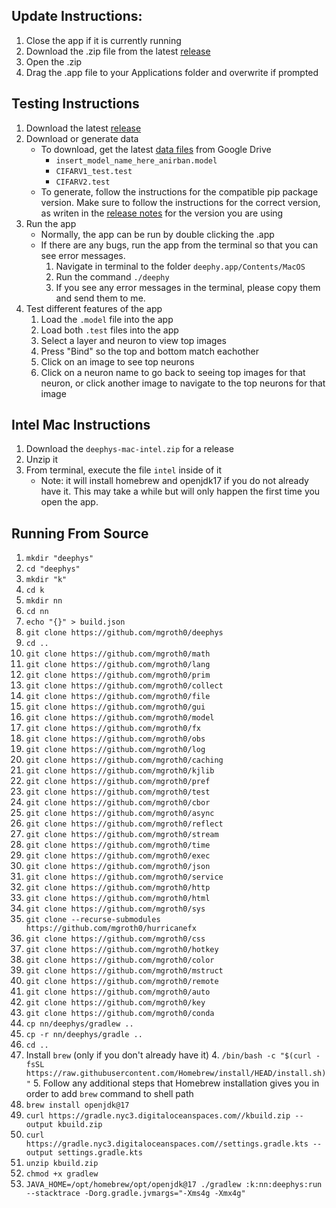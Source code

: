 <!--- https://github.com/mgroth0/deephy -->

## Update Instructions:

1. Close the app if it is currently running
2. Download the .zip file from the latest [release](https://github.com/mgroth0/deephy/releases)
3. Open the .zip
4. Drag the .app file to your Applications folder and overwrite if prompted

## Testing Instructions

1. Download the latest [release](https://github.com/mgroth0/deephy/releases)
2. Download or generate data
    - To download, get the latest [data files](https://drive.google.com/drive/folders/1cV8k84p0_kC5l0KfFhHPYjJNwKxVDYa6)
      from Google Drive
        - `insert_model_name_here_anirban.model`
        - `CIFARV1_test.test`
        - `CIFARV2.test`
    - To generate, follow the instructions for the compatible pip package version. Make sure to follow the instructions
      for the correct version, as writen in the [release notes](https://github.com/mgroth0/deephy/releases) for the
      version you are using
3. Run the app
    - Normally, the app can be run by double clicking the .app
    - If there are any bugs, run the app from the terminal so that you can see error messages.
        1. Navigate in terminal to the folder `deephy.app/Contents/MacOS`
        2. Run the command `./deephy`
        3. If you see any error messages in the terminal, please copy them and send them to me.
4. Test different features of the app
    1. Load the `.model` file into the app
    2. Load both `.test` files into the app
    3. Select a layer and neuron to view top images
    4. Press "Bind" so the top and bottom match eachother
    5. Click on an image to see top neurons
    6. Click on a neuron name to go back to seeing top images for that neuron, or click another image to navigate to the
       top neurons for that image

## Intel Mac Instructions

1. Download the `deephys-mac-intel.zip` for a release
2. Unzip it
3. From terminal, execute the file `intel` inside of it
    - Note: it will install homebrew and openjdk17 if you do not already have it. This may take a while but will only
      happen the first time you open the app.

## Running From Source

1. `mkdir "deephys"`
2. `cd "deephys"`
3. `mkdir "k"`
4. `cd k`
5. `mkdir nn`
6. `cd nn`
7. `echo "{}" > build.json` 
1. `git clone https://github.com/mgroth0/deephys`
2. `cd ..`
2. `git clone https://github.com/mgroth0/math`
3. `git clone https://github.com/mgroth0/lang`
4. `git clone https://github.com/mgroth0/prim`
5. `git clone https://github.com/mgroth0/collect`
6. `git clone https://github.com/mgroth0/file`
7. `git clone https://github.com/mgroth0/gui`
8. `git clone https://github.com/mgroth0/model`
9. `git clone https://github.com/mgroth0/fx`
10. `git clone https://github.com/mgroth0/obs`
11. `git clone https://github.com/mgroth0/log`
12. `git clone https://github.com/mgroth0/caching`
13. `git clone https://github.com/mgroth0/kjlib`
14. `git clone https://github.com/mgroth0/pref`
15. `git clone https://github.com/mgroth0/test`
16. `git clone https://github.com/mgroth0/cbor`
17. `git clone https://github.com/mgroth0/async`
18. `git clone https://github.com/mgroth0/reflect`
19. `git clone https://github.com/mgroth0/stream`
20. `git clone https://github.com/mgroth0/time`
21. `git clone https://github.com/mgroth0/exec`
22. `git clone https://github.com/mgroth0/json`
23. `git clone https://github.com/mgroth0/service`
24. `git clone https://github.com/mgroth0/http`
25. `git clone https://github.com/mgroth0/html`
26. `git clone https://github.com/mgroth0/sys`
27. `git clone --recurse-submodules https://github.com/mgroth0/hurricanefx`
28. `git clone https://github.com/mgroth0/css`
29. `git clone https://github.com/mgroth0/hotkey`
30. `git clone https://github.com/mgroth0/color`
31. `git clone https://github.com/mgroth0/mstruct`
32. `git clone https://github.com/mgroth0/remote`
33. `git clone https://github.com/mgroth0/auto`
34. `git clone https://github.com/mgroth0/key`
35. `git clone https://github.com/mgroth0/conda`
2. `cp nn/deephys/gradlew ..`
3. `cp -r nn/deephys/gradle ..`
2. `cd ..`
3. Install `brew` (only if you don't already have it)
    4. `/bin/bash -c "$(curl -fsSL https://raw.githubusercontent.com/Homebrew/install/HEAD/install.sh)"`
    5. Follow any additional steps that Homebrew installation gives you in order to add `brew` command to shell path
5. `brew install openjdk@17`
8. `curl https://gradle.nyc3.digitaloceanspaces.com//kbuild.zip --output kbuild.zip`
9. `curl https://gradle.nyc3.digitaloceanspaces.com//settings.gradle.kts --output settings.gradle.kts`
9. `unzip kbuild.zip`
2. `chmod +x gradlew`
3. `JAVA_HOME=/opt/homebrew/opt/openjdk@17 ./gradlew :k:nn:deephys:run --stacktrace -Dorg.gradle.jvmargs="-Xms4g -Xmx4g"`